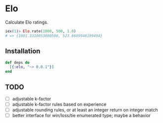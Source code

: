# Elo

Calculate Elo ratings.

```elixir
iex(1)> Elo.rate(1000, 500, 1.0)
# => {1001.3310053800506, 523.6689946199494}
```

## Installation

```elixir
def deps do
  [{:elo, "~> 0.0.1"}]
end
```

## TODO

- [ ] adjustable k-factor
- [ ] adjustable k-factor rules based on experience
- [ ] adjustable rounding rules, or at least an integer return on integer match
- [ ] better interface for win/loss/tie enumerated type; maybe a behavior
